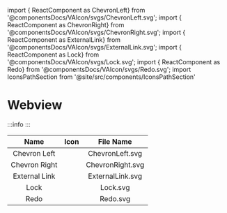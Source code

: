 import { ReactComponent as ChevronLeft} from '@componentsDocs/VAIcon/svgs/ChevronLeft.svg';
import { ReactComponent as ChevronRight} from '@componentsDocs/VAIcon/svgs/ChevronRight.svg';
import { ReactComponent as ExternalLink} from '@componentsDocs/VAIcon/svgs/ExternalLink.svg';
import { ReactComponent as Lock} from '@componentsDocs/VAIcon/svgs/Lock.svg';
import { ReactComponent as Redo} from '@componentsDocs/VAIcon/svgs/Redo.svg';
import IconsPathSection from '@site/src/components/IconsPathSection'

# Webview

:::info
<IconsPathSection />
:::

Name | Icon | File Name 
:---: | :---: | :---: 
Chevron Left | <ChevronLeft  className="icons"/> | ChevronLeft.svg 
Chevron Right | <ChevronRight  className="icons"/> | ChevronRight.svg 
External Link | <ExternalLink className="icons"/> | ExternalLink.svg 
Lock | <Lock  className="icons"/> | Lock.svg 
Redo | <Redo  className="icons"/> | Redo.svg 
